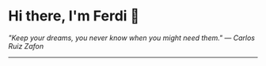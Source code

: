 <h1>Hi there, I'm Ferdi 👋</h1>

<p><em>
  "Keep your dreams, you never know when you might need them." — Carlos Ruiz Zafon
</em></p>

---
